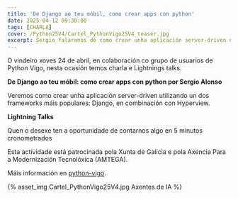 ```yaml
---
title: 'De Django ao teu móbil, como crear apps con python'
date: 2025-04-12 09:30:00
tags: [CHARLA]
cover: /Python25V4/Cartel_PythonVigo25V4_teaser.jpg
excerpt: Sergio falaranos de como crear unha aplicación server-driven utilizando un dos frameworks máis populares: Django, en combinación con Hyperview
---
```



O vindeiro xoves 24 de abril, en colaboración co grupo de usuarios de Python Vigo, nesta ocasión temos charla e Lightnings talks.

<strong>De Django ao teu móbil: como crear apps con python por Sergio Alonso</strong>

Veremos como crear unha aplicación server-driven utilizando un dos frameworks máis populares: Django, en combinación con Hyperview.

<strong>Lightning Talks</strong>

Quen o desexe ten a oportunidade de contarnos algo en 5 minutos cronometrados

Esta actividade está patrocinada pola Xunta de Galicia e pola Axencia Para a Modernización Tecnolóxica (AMTEGA).

Máis información en [python-vigo](https://www.python-vigo.es).


{% asset_img Cartel_PythonVigo25V4.jpg Axentes de IA %}
